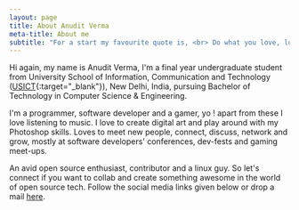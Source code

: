 ```yaml
---
layout: page
title: About Anudit Verma
meta-title: About me
subtitle: "For a start my favourite quote is, <br> Do what you love, love what you do."
---
```


Hi again, my name is Anudit Verma, I'm a final year undergraduate student from University School of Information, Communication and Technology ([USICT](http://www.ipu.ac.in/usict/){:target="_blank"}), New Delhi, India, pursuing Bachelor of Technology in Computer Science & Engineering.

I'm a programmer, software developer and a gamer, yo ! apart from these I love listening to music. I love to create digital art and play around with my Photoshop skills. Loves to meet new people, connect, discuss, network and grow, mostly at software developers' conferences, dev-fests and gaming meet-ups.

An avid open source enthusiast, contributor and a linux guy. So let's connect if you want to collab and create something awesome in the world of open source tech. Follow the social media links given below or drop a mail [here](mailto:contact@anudit.in).